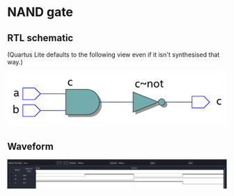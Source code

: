 # NAND gate

## RTL schematic

(Quartus Lite defaults to the following view even if it isn't synthesised that way.)

![image-20220227143950178](README.assets/image-20220227143950178.png)

## Waveform

![image-20220227143956665](README.assets/image-20220227143956665.png)

